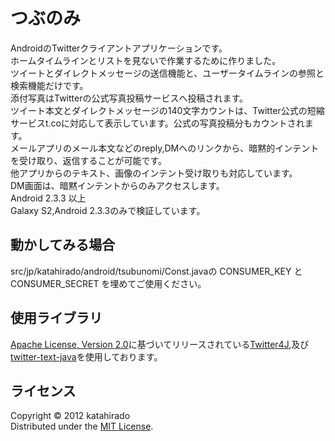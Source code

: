 つぶのみ
======================
AndroidのTwitterクライアントアプリケーションです。  
ホームタイムラインとリストを見ないで作業するために作りました。  
ツイートとダイレクトメッセージの送信機能と、ユーザータイムラインの参照と検索機能だけです。  
添付写真はTwitterの公式写真投稿サービスへ投稿されます。  
ツイート本文とダイレクトメッセージの140文字カウントは、Twitter公式の短縮サービスt.coに対応して表示しています。公式の写真投稿分もカウントされます。  
メールアプリのメール本文などのreply,DMへのリンクから、暗黙的インテントを受け取り、返信することが可能です。  
他アプリからのテキスト、画像のインテント受け取りも対応しています。  
DM画面は、暗黙インテントからのみアクセスします。  
Android 2.3.3 以上  
Galaxy S2,Android 2.3.3のみで検証しています。  

動かしてみる場合
----------
src/jp/katahirado/android/tsubunomi/Const.javaの CONSUMER_KEY と CONSUMER_SECRET を埋めてご使用ください。  


使用ライブラリ
----------
[Apache License, Version 2.0][Apache]に基づいてリリースされている[Twitter4J][4j],及び[twitter-text-java][ttj]を使用しております。  

ライセンス
----------
Copyright &copy; 2012 katahirado  
Distributed under the [MIT License][mit].  

[Apache]: http://www.apache.org/licenses/LICENSE-2.0
[MIT]: http://www.opensource.org/licenses/mit-license.php
[ttj]: https://github.com/twitter/twitter-text-java
[4j]: http://twitter4j.org/ja/index.html
